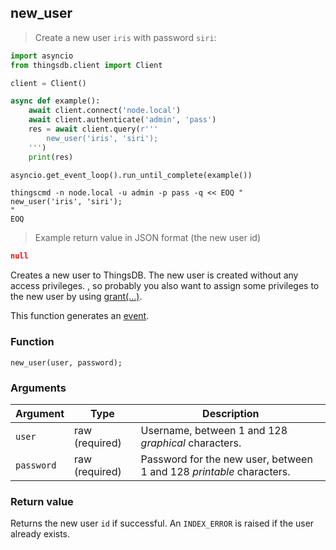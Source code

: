 ## new_user

> Create a new user `iris` with password `siri`:

```python
import asyncio
from thingsdb.client import Client

client = Client()

async def example():
    await client.connect('node.local')
    await client.authenticate('admin', 'pass')
    res = await client.query(r'''
        new_user('iris', 'siri');
    ''')
    print(res)

asyncio.get_event_loop().run_until_complete(example())
```

```shell
thingscmd -n node.local -u admin -p pass -q << EOQ "
new_user('iris', 'siri');
"
EOQ
```

> Example return value in JSON format (the new user id)

```json
null
```

Creates a new user to ThingsDB. The new user is created without any access privileges.
, so probably you also
want to assign some privileges to the new user by using [grant(...)](#grant).

This function generates an [event](#events).

### Function
`new_user(user, password);`

### Arguments
Argument | Type | Description
-------- | ---- | -----------
`user` | raw (required) | Username, between 1 and 128 *graphical* characters.
`password` | raw (required) | Password for the new user, between 1 and 128 *printable* characters.

### Return value
Returns the new user `id` if successful. An `INDEX_ERROR` is raised
if the user already exists.
